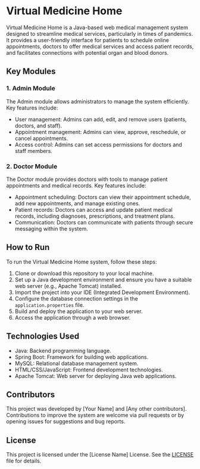 # Virtual Medicine Home

Virtual Medicine Home is a Java-based web medical management system designed to streamline medical services, particularly in times of pandemics. It provides a user-friendly interface for patients to schedule online appointments, doctors to offer medical services and access patient records, and facilitates connections with potential organ and blood donors.

## Key Modules

### 1. Admin Module

The Admin module allows administrators to manage the system efficiently. Key features include:

- User management: Admins can add, edit, and remove users (patients, doctors, and staff).
- Appointment management: Admins can view, approve, reschedule, or cancel appointments.
- Access control: Admins can set access permissions for doctors and staff members.

### 2. Doctor Module

The Doctor module provides doctors with tools to manage patient appointments and medical records. Key features include:

- Appointment scheduling: Doctors can view their appointment schedule, add new appointments, and manage existing ones.
- Patient records: Doctors can access and update patient medical records, including diagnoses, prescriptions, and treatment plans.
- Communication: Doctors can communicate with patients through secure messaging within the system.

## How to Run

To run the Virtual Medicine Home system, follow these steps:

1. Clone or download this repository to your local machine.
2. Set up a Java development environment and ensure you have a suitable web server (e.g., Apache Tomcat) installed.
3. Import the project into your IDE (Integrated Development Environment).
4. Configure the database connection settings in the `application.properties` file.
5. Build and deploy the application to your web server.
6. Access the application through a web browser.

## Technologies Used

- Java: Backend programming language.
- Spring Boot: Framework for building web applications.
- MySQL: Relational database management system.
- HTML/CSS/JavaScript: Frontend development technologies.
- Apache Tomcat: Web server for deploying Java web applications.

## Contributors

This project was developed by [Your Name] and [Any other contributors]. Contributions to improve the system are welcome via pull requests or by opening issues for suggestions and bug reports.

## License

This project is licensed under the [License Name] License. See the [LICENSE](LICENSE) file for details.

